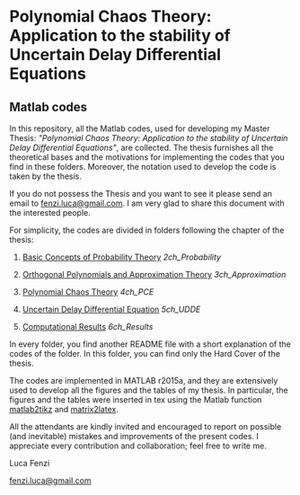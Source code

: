 # Polynomial Chaos Theory: Application to the stability of Uncertain Delay Differential Equations
## Matlab codes

In this repository, all the Matlab codes, used for developing my Master Thesis: *"Polynomial Chaos Theory: Application to the stability of Uncertain Delay Differential Equations"*, are collected. 
The thesis furnishes all the theoretical bases and the motivations for implementing the codes that you find in these folders. Moreover, the notation used to develop the code is taken by the thesis.

If you do not possess the Thesis and you want to see it please send an email to fenzi.luca@gmail.com. I am very glad to share this document with the interested people. 

For simplicity, the codes are divided in folders following the chapter of the thesis:


1. [Basic Concepts of Probability Theory](https://github.com/lucafe/PCE4UDDE_matlab_codes/tree/master/2ch_Probability) *2ch_Probability*

2. [Orthogonal Polynomials and Approximation Theory](https://github.com/lucafe/PCE4UDDE_matlab_codes/tree/master/3ch_Approximation) *3ch_Approximation*

3. [Polynomial Chaos Theory](https://github.com/lucafe/PCE4UDDE_matlab_codes/tree/master/4ch_PCE)   *4ch_PCE*

4. [Uncertain Delay Differential Equation](https://github.com/lucafe/PCE4UDDE_matlab_codes/tree/master/5ch_UDDE)  *5ch_UDDE*

5. [Computational Results](https://github.com/lucafe/PCE4UDDE_matlab_codes/tree/master/6ch_Results) *6ch_Results*

In every folder, you find another README file with a short explanation of the codes of the folder. 
In this folder, you can find only the Hard Cover of the thesis.

The codes are implemented in MATLAB r2015a, and they are extensively used to develop all the figures and the tables of my thesis. In particular, the figures and the tables were inserted in tex using the Matlab function [matlab2tikz](http://www.mathworks.com/matlabcentral/fileexchange/22022-matlab2tikz-matlab2tikz) and [matrix2latex](http://www.mathworks.com/matlabcentral/fileexchange/4894-matrix2latex).

All the attendants are kindly invited and encouraged to report on possible (and inevitable) mistakes and improvements of the present codes. I appreciate every contribution and collaboration; feel free to write me.

Luca Fenzi

fenzi.luca@gmail.com
